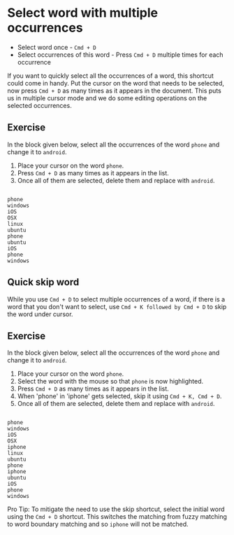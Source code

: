 Select word with multiple occurrences
======================================

* Select word once - `Cmd + D`
* Select occurrences of this word - Press `Cmd + D` multiple times for each
  occurrence

If you want to quickly select all the occurrences of a word, this shortcut
could come in handy. Put the cursor on the word that needs to be selected,
now press `Cmd + D` as many times as it appears in the document. This puts us
in multiple cursor mode and we do some editing operations on the selected
occurrences.

Exercise
---------

In the block given below, select all the occurrences of the word `phone`
and change it to `android`.

1. Place your cursor on the word `phone`.
2. Press `Cmd + D` as many times as it appears in the list.
3. Once all of them are selected, delete them and replace with `android`.

```

phone
windows
iOS
OSX
linux
ubuntu
phone
ubuntu
iOS
phone
windows

```

Quick skip word
----------------

While you use `Cmd + D` to select multiple occurrences of a word, if there is a
word that you don't want to select, use `Cmd + K followed by Cmd + D` to skip the
word under cursor.

Exercise
---------

In the block given below, select all the occurrences of the word `phone`
and change it to `android`.

1. Place your cursor on the word `phone`.
2. Select the word with the mouse so that `phone` is now highlighted.
3. Press `Cmd + D` as many times as it appears in the list.
3. When 'phone' in 'iphone' gets selected, skip it using `Cmd + K, Cmd + D`.
4. Once all of them are selected, delete them and replace with `android`.

```

phone
windows
iOS
OSX
iphone
linux
ubuntu
phone
iphone
ubuntu
iOS
phone
windows

```

Pro Tip: To mitigate the need to use the skip shortcut, select the initial
word using the `Cmd + D` shortcut. This switches the matching from fuzzy
matching to word boundary matching and so `iphone` will not be matched.
